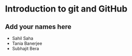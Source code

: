 # Introduction to git and GitHub
## Add your names here

- Sahil Saha
- Tania Banerjee
- Subhajit Bera

